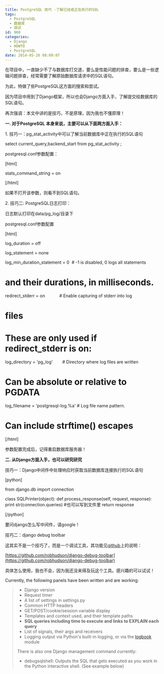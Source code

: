```yaml
---
title: PostgreSQL 技巧 -了解已经或正在执行的SQL
tags:
  - PostgreSQL
  - 数据库
  - 调试
id: 960
categories:
  - Django
  - HOWTO
  - PostgreSQL
date: 2014-05-26 08:09:07
---
```


在项目中，一直缺少不了与数据库打交道，要么是性能问题的排查，要么是一些逻辑问题排查，经常需要了解原始数据库请求中的SQL语句。

为此，特做了些PostgreSQL这方面的搜索和尝试。

因为项目中用到了Django框架，所以也会Django方面入手，了解提交给数据库的SQL语句。

再次强调：本文中讲的是技巧，不是原理，因为我也不懂原理！

**一. 对于PostgreSQL 本身来说，主要可以从下面两方面入手：**

1\. 技巧一：pg_stat_activity中可以了解当前数据库中正在执行的SQL语句

select current_query,backend_start from pg_stat_activity ;

postgresql.conf参数配置：

[html]

stats_command_string = on

[/html]

如果不打开该参数，则看不到SQL语句。

2\. 技巧二: PostgreSQL日志打印：

日志默认打印在data/pg_log/目录下

postgresql.conf参数配置

[html]

log_duration = off

log_statement = none

log_min_duration_statement = 0  # -1 is disabled, 0 logs all statements
# and their durations, in milliseconds.

redirect_stderr = on            # Enable capturing of stderr into log
# files

# These are only used if redirect_stderr is on:
log_directory = 'pg_log'        # Directory where log files are written
# Can be absolute or relative to PGDATA
log_filename = 'postgresql-log.%a' # Log file name pattern.
# Can include strftime() escapes

[/html]

参数配置完成后，记得重启数据库服务器！

**二. 从Django方面入手，也可以研究研究**

技巧一：Django中间件中处理响应时获取当前数据库连接执行的SQL语句

[python]

from django.db import connection

class SQLPrinter(object):
    def process_response(self, request, response):
        print str(connection.queries) #也可以写到文件里
        return response

[/python]

要问django怎么写中间件，请google！

技巧二：django debug toolbar

这其实不是一个技巧了，而是一个调试工具，其功能见[github](https://github.com/robhudson/django-debug-toolbar)上的说明：

[https://github.com/robhudson/django-debug-toolbar](https://github.com/robhudson/django-debug-toolbar)

具体怎么使用，我也不会，因为我还没来得及玩这个工具。感兴趣的可以试试！

Currently, the following panels have been written and are working:
> *   Django version
> *   Request timer
> *   A list of settings in settings.py
> *   Common HTTP headers
> *   GET/POST/cookie/session variable display
> *   Templates and context used, and their template paths
> *   **SQL queries including time to execute and links to EXPLAIN each query**
> *   List of signals, their args and receivers
> *   Logging output via Python's built-in logging, or via the [logbook](http://logbook.pocoo.org) module> 
> There is also one Django management command currently:> 
> 
> *   debugsqlshell: Outputs the SQL that gets executed as you work in the Python interactive shell. (See example below)